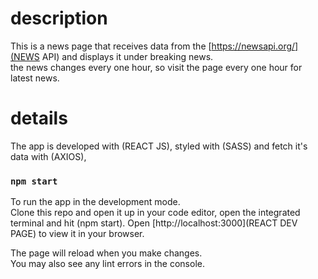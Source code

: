 # description

This is a news page that receives data from the [https://newsapi.org/](NEWS API) and displays it under breaking news.\
 the news changes every one hour, so visit the page every one hour for latest news.

# details

The app is developed with (REACT JS), styled with (SASS) and fetch it's data with (AXIOS),

### `npm start`

To run the app in the development mode.\
Clone this repo and open it up in your code editor, open the integrated terminal and hit (npm start).
Open [http://localhost:3000](REACT DEV PAGE) to view it in your browser.

The page will reload when you make changes.\
You may also see any lint errors in the console.
